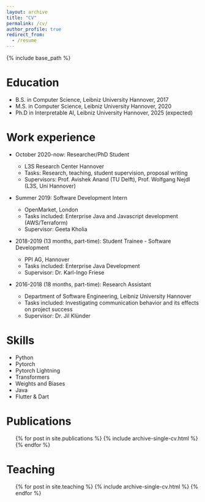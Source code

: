 ```yaml
---
layout: archive
title: "CV"
permalink: /cv/
author_profile: true
redirect_from:
  - /resume
---
```


{% include base_path %}

Education
======

* B.S. in Computer Science, Leibniz University Hannover, 2017
* M.S. in Computer Science, Leibniz University Hannover, 2020
* Ph.D in Interpretable AI, Leibniz University Hannover, 2025 (expected)

Work experience
======

* October 2020-now: Researcher/PhD Student
  * L3S Research Center Hannover
  * Tasks: Research, teaching, student supervision, proposal writing
  * Supervisors: Prof. Avishek Anand (TU Delft), Prof. Wolfgang Nejdl (L3S, Uni Hannover)
* Summer 2019: Software Development Intern
  * OpenMarket, London
  * Tasks included: Enterprise Java and Javascript development (AWS/Terraform)
  * Supervisor: Geeta Kholia
* 2018-2019 (13 months, part-time): Student Trainee - Software Development
  * PPI AG, Hannover
  * Tasks included: Enterprise Java Development
  * Supervisor: Dr. Karl-Ingo Friese

* 2016-2018 (18 months, part-time): Research Assistant
  * Department of Software Engineering, Leibniz University Hannover
  * Tasks included: Investigating communication behavior and its effects on project success
  * Supervisor: Dr. Jil Klünder
  
Skills
======

* Python
* Pytorch
* Pytorch Lightning
* Transformers
* Weights and Biases
* Java
* Flutter & Dart

Publications
======

  <ul>{% for post in site.publications %}
    {% include archive-single-cv.html %}
  {% endfor %}</ul>
  
<!-- Talks
======
  <ul>{% for post in site.talks %}
    {% include archive-single-talk-cv.html %}
  {% endfor %}</ul> -->
  
Teaching
======

  <ul>{% for post in site.teaching %}
    {% include archive-single-cv.html %}
  {% endfor %}</ul>
  
<!-- Service and leadership
======
* Currently signed in to 43 different slack teams -->
